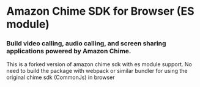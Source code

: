 # Amazon Chime SDK for Browser (ES module)

### Build video calling, audio calling, and screen sharing applications powered by Amazon Chime.

This is a forked version of amazon chime sdk with es module support.
No need to build the package with webpack or similar bundler for using the original chime sdk (CommonJs) in browser
